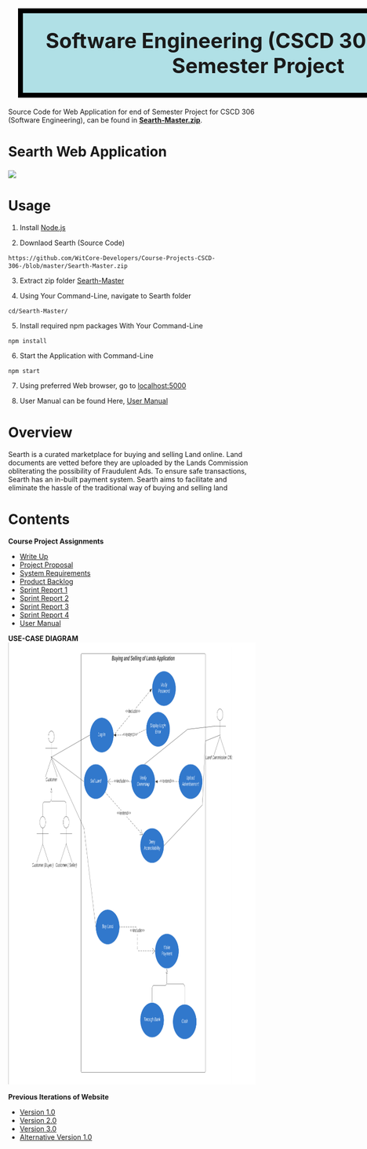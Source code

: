 <h1><center style="background-color:powderblue;border:10px black solid; width: 900px; padding: 30px; margin: 20px; font-size:42px;"> Software Engineering (CSCD 306) - End of Semester Project </center> </h1>


Source Code for Web Application for end of Semester Project for CSCD 306 (Software Engineering), can be found in **[Searth-Master.zip](https://github.com/WitCore-Developers/Course-Projects-CSCD-306-/blob/master/Searth-Master.zip)**. 

# Searth Web Application 
<img src="https://github.com/WitCore-Developers/Course-Projects-CSCD-306-/blob/master/Mardown%20Documents/searth_gif_2.gif" width="800" align="center">

# Usage

1. Install [Node.js](https://nodejs.org/en/)

2. Downlaod Searth (Source Code)
```
https://github.com/WitCore-Developers/Course-Projects-CSCD-306-/blob/master/Searth-Master.zip
```

3. Extract zip folder 
[Searth-Master](https://github.com/WitCore-Developers/Course-Projects-CSCD-306-/blob/master/Searth-Master.zip)

4. Using Your Command-Line, navigate to Searth folder
```
cd/Searth-Master/
```

5. Install required npm packages With Your Command-Line
```
npm install
```

6. Start the Application with Command-Line
```
npm start
```

7. Using preferred Web browser, go to [localhost:5000](http://localhost:5000/)

8. User Manual can be found Here, [User Manual](https://github.com/WitCore-Developers/Course-Projects-CSCD-306-/blob/master/USER%20MANUAL.pdf)

<!--Install all required npm packages by running "npm install" from the command line in the project root folder (where the package.json is located).
Start the application by running "npm start" from the command line in the project root folder, this will launch a browser displaying the application. -->


# Overview

Searth is a curated marketplace for buying and selling Land online. Land documents are
vetted before they are uploaded by the Lands Commission obliterating the possibility of
Fraudulent Ads. To ensure safe transactions, Searth has an in-built payment system. Searth
aims to facilitate and eliminate the hassle of the traditional way of buying and selling land


# Contents

**Course Project Assignments**

* [Write Up](https://github.com/WitCore-Developers/Course-Projects-CSCD-306-/blob/master/Course%20Project%20Assignments/Write%20Up%20(Team%20Sheet%20Info%20Sheet).pdf)
* [Project Proposal](https://github.com/WitCore-Developers/Course-Projects-CSCD-306-/blob/master/Course%20Project%20Assignments/Project%20Proposal.pdf)
* [System Requirements](https://github.com/WitCore-Developers/Course-Projects-CSCD-306-/blob/master/Course%20Project%20Assignments/System%20Requirements.pdf)
* [Product Backlog](https://github.com/WitCore-Developers/Course-Projects-CSCD-306-/blob/master/Course%20Project%20Assignments/Product%20Backlog.pdf)
* [Sprint Report 1](https://github.com/WitCore-Developers/Course-Projects-CSCD-306-/blob/master/Course%20Project%20Assignments/Sprint%20Report%201.pdf)
* [Sprint Report 2](https://github.com/WitCore-Developers/Course-Projects-CSCD-306-/blob/master/Course%20Project%20Assignments/Sprint%20Report%202.pdf)
* [Sprint Report 3](https://github.com/WitCore-Developers/Course-Projects-CSCD-306-/blob/master/Course%20Project%20Assignments/Sprint%20Report%203.pdf)
* [Sprint Report 4](https://github.com/WitCore-Developers/Course-Projects-CSCD-306-/blob/master/Course%20Project%20Assignments/Sprint%20Report%204.pdf)
* [User Manual](https://github.com/WitCore-Developers/Course-Projects-CSCD-306-/blob/master/Course%20Project%20Assignments/User%20Manual.pdf)


**USE-CASE DIAGRAM**
<img src="https://github.com/WitCore-Developers/Course-Projects-CSCD-306-/blob/master/Mardown%20Documents/use-case%20diagram.png" 
alt="USE-CASE DIAGRAM" width="900" height="900" /></a>

**Previous Iterations of Website**
* [Version 1.0](https://github.com/WitCore-Developers/Course-Projects-CSCD-306-/tree/master/Web%20App%20Versions/Version%201.0)
* [Version 2.0](https://github.com/WitCore-Developers/Course-Projects-CSCD-306-/blob/master/Web%20App%20Versions/Version%202.0.zip)
* [Version 3.0](https://github.com/WitCore-Developers/Course-Projects-CSCD-306-/blob/master/Web%20App%20Versions/Version%203.0.zip)
* [Alternative Version 1.0](https://github.com/WitCore-Developers/Course-Projects-CSCD-306-/blob/master/Web%20App%20Versions/Alternative%20Version%201.0.zip)
